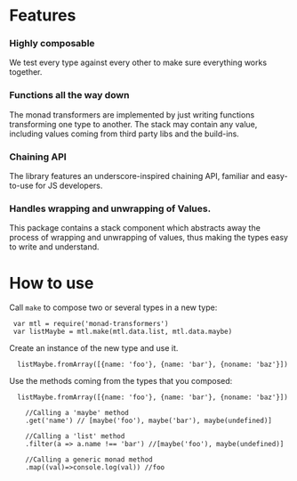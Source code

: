 # Features

### Highly composable
We test every type against every other to make sure everything works together. 

### Functions all the way down
The monad transformers are implemented by just writing functions transforming one type to another. The stack may contain any value, including values coming from third party libs and the build-ins.

### Chaining API
The library features an underscore-inspired chaining API, familiar and easy-to-use for JS developers.

### Handles wrapping and unwrapping of Values.
This package contains a stack component which abstracts away the process of wrapping and unwrapping of values, thus making the types easy to write and understand.

# How to use

Call `make` to compose two or several types in a new type:

     var mtl = require('monad-transformers')
     var listMaybe = mtl.make(mtl.data.list, mtl.data.maybe)

Create an instance of the new type and use it.
  
      listMaybe.fromArray([{name: 'foo'}, {name: 'bar'}, {noname: 'baz'}])

Use the methods coming from the types that you composed:

      listMaybe.fromArray([{name: 'foo'}, {name: 'bar'}, {noname: 'baz'}])

        //Calling a 'maybe' method
        .get('name') // [maybe('foo'), maybe('bar'), maybe(undefined)]
        
        //Calling a 'list' method
        .filter(a => a.name !== 'bar') //[maybe('foo'), maybe(undefined)]
        
        //Calling a generic monad method
        .map((val)=>console.log(val)) //foo
